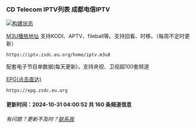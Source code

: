 ### CD Telecom IPTV列表 成都电信IPTV
[![构建状态](https://danzhu-01.coding.net/badges/cd-telecom-iptv/job/4701255/build.svg)](/)

[M3U播放地址](https://iptv.zsdc.eu.org/home/iptv.m3u8) 支持KODI、APTV、fileball等。支持回看、时移。（每周不定时更新）

    https://iptv.zsdc.eu.org/home/iptv.m3u8

配套电子节目单数据(每天更新)，支持央视、卫视超100套频道

[EPG(点击直达)](https://epg.zsdc.eu.org)
        
    https://epg.zsdc.eu.org

#### 更新时间：2024-10-31 04:00:52 共 160 条频道信息

###### 有问题？更新不及时？[联系我](https://github.com/suzukua/iptv-cd-telecom/issues)

